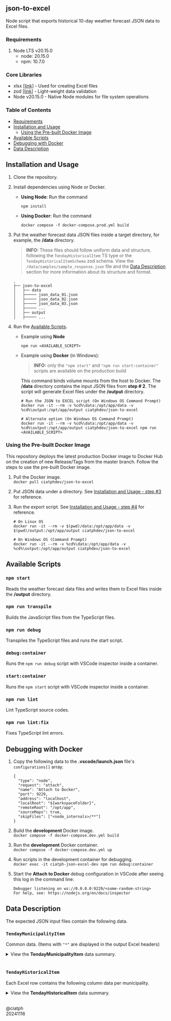 ## json-to-excel

Node script that exports historical 10-day weather forecast JSON data to Excel files.

### Requirements

1. Node LTS v20.15.0
   - node: 20.15.0
   - npm: 10.7.0

### Core Libraries

- xlsx [[link]](https://cdn.sheetjs.com) - Used for creating Excel files
- zod [[link]](https://www.npmjs.com/package/zod) - Light-weight data validation
- Node v20.15.0 - Native Node modules for file system operations

### Table of Contents

- [Requirements](#requirements)
- [Installation and Usage](#installation-and-usage)
   - [Using the Pre-built Docker Image](#using-the-pre-built-docker-image)
- [Available Scripts](#available-scripts)
- [Debugging with Docker](#debugging-with-docker)
- [Data Description](#data-description)

## Installation and Usage

1. Clone the repository.

2. Install dependencies using Node or Docker.<br>
   - **Using Node**: Run the command<br>
      ```
      npm install
      ```
   - **Using Docker**: Run the command<br>
      ```
      docker compose -f docker-compose.prod.yml build
      ```

3. Put the weather forecast data JSON files inside a target directory, for example, the **/data** directory.
   > **INFO:** These files should follow uniform data and structure, following the `TendayHistoricalItem` TS type or the `TendayHistoricalItemSchema` zod schema. View the `/data/samples/sample_response.json` file and the [Data Description](#data-description) section for more information about its structure and format.

   ```
   .
   ├── json-to-excel
   │   ├── data
   │   ├───── json_data_01.json
   │   ├───── json_data_02.json
   │   ├───── json_data_03.json
   │   ├───── ...
   │   ├── output
   │   ├───── ...
   ```



4. Run the [Available Scripts](#available-scripts).
   - Example using **Node**
      ```
      npm run <AVAILABLE_SCRIPT>
      ```

   - Example using **Docker** (in Windows):
      > **INFO:** only the `"npm start"` and `"npm run start:container"` scripts are available on the production build

      This command binds volume mounts from the host to Docker. The **/data** directory contains the input JSON files from **step # 2**. The script will generate Excel files under the **/output** directory.

      ```
      # Run the JSON to EXCEL script (On Windows OS Command Prompt)
      docker run -it --rm -v %cd%\data:/opt/app/data -v %cd%\output:/opt/app/output ciatphdev/json-to-excel

      # Alternate option (On Windows OS Command Prompt)
      docker run -it --rm -v %cd%\data:/opt/app/data -v %cd%\output:/opt/app/output ciatphdev/json-to-excel npm run <AVAILABLE_SCRIPT>
      ```

### Using the Pre-built Docker Image

This repository deploys the latest production Docker image to Docker Hub on the creation of new Release/Tags from the master branch. Follow the steps to use the pre-built Docker image.

1. Pull the Docker image.<br>
`docker pull ciatphdev/json-to-excel`
2. Put JSON data under a directory. See [Installation and Usage - step #3](#installation-and-usage) for reference.
3. Run the export script. See [Installation and Usage - step #4](#installation-and-usage) for reference.<br>

   ```
   # On Linux OS
   docker run -it --rm -v $(pwd)/data:/opt/app/data -v $(pwd)/output:/opt/app/output ciatphdev/json-to-excel

   # On Windows OS (Command Prompt)
   docker run -it --rm -v %cd%\data:/opt/app/data -v %cd%\output:/opt/app/output ciatphdev/json-to-excel
   ```

## Available Scripts

### `npm start`

Reads the weather forecast data files and writes them to Excel files inside the **/output** directory.

### `npm run transpile`

Builds the JavaScript files from the TypeScript files.

### `npm run debug`

Transpiles the TypeScript files and runs the start script.

### `debug:container`

Runs the `npm run debug` script with VSCode inspector inside a container.

### `start:container`

Runs the `npm start` script with VSCode inspector inside a container.

### `npm run lint`
Lint TypeScript source codes.

### `npm run lint:fix`

Fixes TypeScript lint errors.

## Debugging with Docker

1. Copy the following data to the **.vscode/launch.json** file's `configurations[]` array.

   ```
   {
     "type": "node",
     "request": "attach",
     "name": "Attach to Docker",
     "port": 9229,
     "address": "localhost",
     "localRoot": "${workspaceFolder}",
     "remoteRoot": "/opt/app",
     "sourceMaps": true,
     "skipFiles": ["<node_internals>/**"]
   }
   ```

2. Build the **development** Docker image.<br>
`docker compose -f docker-compose.dev.yml build`

3. Run the **development** Docker container.<br>
`docker compose -f docker-compose.dev.yml up`

4. Run scripts in the development container for debugging.<br>
`docker exec -it ciatph-json-excel-dev npm run debug:container`

5. Start the **Attach to Docker** debug configuration in VSCode after seeing this log in the command line:<br>

   ```
   Debugger listening on ws://0.0.0.0:9229/<some-random-string>
   For help, see: https://nodejs.org/en/docs/inspector
   ```

## Data Description

The expected JSON input files contain the following data.

### `TendayMunicipalityItem`

Common data. (Items with `"*"` are displayed in the output Excel headers)

<details>
<summary>View the <b>TendayMunicipalityItem</b> data summary.</summary>

| ID | Type | Description |
| --- | ---| --- |
| date_archived | number | timestamp - date of archiving the 10-day forecast |
| date_archived_str | string | date string |
| date_created | number | timestamp - date of fetching the 10-day forecast |
| date_created_str* | string | date string |
| date_end | string | ISO date string of the date range's **end date** |
| date_end_str | string | date string |
| date_forecast | string | descriptive PAGASA date string of releasing the 10-day forecast |
| date_forecast_str* | string | date string |
| date_range* | string | free-format PAGASA 10-day validity date range string |
| date_start | string | ISO date string of the date range's **start date** |
| date_start_str | string | date string |
| error | Object | 10-day forecast fetching error logs |
| id* | String | Historical data unique ID |
| municipalities | Object | Key-value pairs whose keys are municipality names and value is an array of 10-day weather forecast data from day 1 - 10 (see **`TendayHistoricalItem`** for more information) |

</details>

<br>

### `TendayHistoricalItem`

Each Excel row contains the following column data per municipality.

<details>
<summary>View the <b>TendayHistoricalItem</b> data summary.</summary>

| ID | Type | Description |
| --- | --- | --- |
| cover | string | cloud cover |
| day | number | day number (one of 1 - 10) |
| day_format | string | String format of the forecast date, minus year |
| day_str | string | YYYY/MM/DD format of the forecast date |
| humidity | number | humidity value |
| municipality | string | municipality name |
| province | string | province name |
| rainfall | string | rainfall text description |
| rainfall_amt_text | string | Descriptive text of rainfall amount linked with the rainfall field. |
| tmax | number | maximum temperature |
| tmean | number | average mean temperature |
| tmin | number | minimum temperature |
| wdirection | string | wind direction text label |
| wspeed | number | wind speed value |

</details>

<br>

@ciatph<br>
20241116

